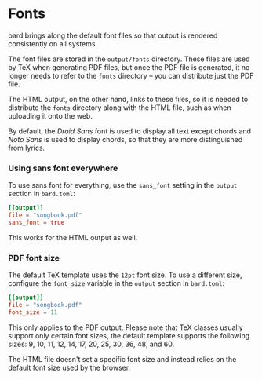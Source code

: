 # Fonts

bard brings along the default font files so that output is rendered consistently on all systems.

The font files are stored in the `output/fonts` directory. These files are used by TeX when generating PDF files, but
once the PDF file is generated, it no longer needs to refer to the `fonts` directory &ndash; you can distribute just the PDF file.

The HTML output, on the other hand, links to these files, so it is needed to distribute the `fonts` directory along with the HTML file,
such as when uploading it onto the web.

By default, the _Droid Sans_ font is used to display all text except chords and _Noto Sans_ is used to display chords, so that they are more distinguished from lyrics.

### Using sans font everywhere

To use sans font for everything, use the `sans_font` setting in the `output` section in `bard.toml`:

```toml
[[output]]
file = "songbook.pdf"
sans_font = true
```

This works for the HTML output as well.

### PDF font size

The default TeX template uses the `12pt` font size. To use a different size, configure the `font_size` variable in the `output` section in `bard.toml`:

```toml
[[output]]
file = "songbook.pdf"
font_size = 11
```

This only applies to the PDF output. Please note that TeX classes usually support only certain font sizes, the default template
supports the following sizes: 9, 10, 11, 12, 14, 17, 20, 25, 30, 36, 48, and 60.

The HTML file doesn't set a specific font size and instead relies on the default font size used by the browser.
